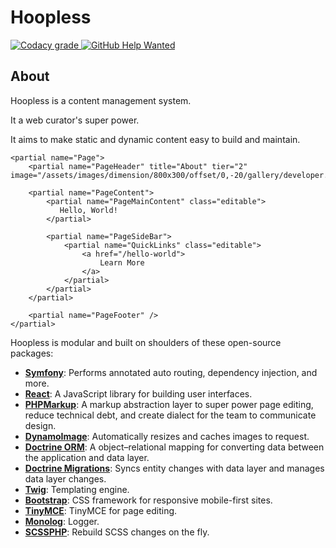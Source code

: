 # Hoopless

<a href="https://app.codacy.com/gh/Ouxsoft/Hoopless?utm_source=github.com&utm_medium=referral&utm_content=Ouxsoft/Hoopless&utm_campaign=Badge_Grade_Dashboard">
    <img alt="Codacy grade" src="https://api.codacy.com/project/badge/Grade/af61c01e07894689b9be009591e6b3b1">
</a>
<a href="https://github.com/Ouxsoft/Hoopless/issues">
    <img alt="GitHub Help Wanted" src="https://img.shields.io/github/issues/ouxsoft/hoopless/help%20wanted.svg">
</a>

## About

Hoopless is a content management system. 

It a web curator's super power.

It aims to make static and dynamic content easy to build and maintain.

```
<partial name="Page">
    <partial name="PageHeader" title="About" tier="2" image="/assets/images/dimension/800x300/offset/0,-20/gallery/developer.jpg"/>

    <partial name="PageContent">
        <partial name="PageMainContent" class="editable">
           Hello, World!
        </partial>

        <partial name="PageSideBar">
            <partial name="QuickLinks" class="editable">
                <a href="/hello-world">
                    Learn More
                </a>
            </partial>
        </partial>
    </partial>

    <partial name="PageFooter" />
</partial>
```

Hoopless is modular and built on shoulders of these open-source packages:

*  **[Symfony](https://symfony.com/doc/current/)**: Performs annotated auto routing, dependency injection, and more.
*  **[React](https://reactjs.org/)**: A JavaScript library for building user interfaces. 
*  **[PHPMarkup](https://github.com/ouxsoft/PHPMarkup)**: A markup abstraction layer to super power page editing, reduce technical debt, and create dialect for the team to communicate design. 
*  **[DynamoImage](https://github.com/Ouxsoft/DynamoImage)**: Automatically resizes and caches images to request.
*  **[Doctrine ORM](https://www.doctrine-project.org/projects/doctrine-orm/en/2.9/index.html)**: A object–relational mapping for converting data between the application and data layer.
*  **[Doctrine Migrations](https://www.doctrine-project.org/projects/doctrine-migrations/en/3.0/index.html)**: Syncs entity changes with data layer and manages data layer changes.
*  **[Twig](https://twig.symfony.com/)**: Templating engine. 
*  **[Bootstrap](https://getbootstrap.com/docs/5.0/getting-started/introduction/)**: CSS framework for responsive mobile-first sites.
*  **[TinyMCE](https://www.tiny.cloud/docs/)**: TinyMCE for page editing.
*  **[Monolog](https://symfony.com/doc/current/logging.html)**: Logger.
*  **[SCSSPHP](https://scssphp.github.io/scssphp/)**: Rebuild SCSS changes on the fly.